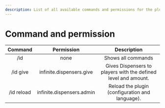 ```yaml
---
description: List of all available commands and permissions for the plugin.
---
```


# Command and permission


| Command | Permission | Description |
| :---: | :---: | :---: |
| /id | none | Shows all commands |
| /id give <player> <level> <amount> | infinite.dispensers.give | Gives Dispensers to players with the defined level and amount. |
| /id reload | infinite.dispensers.admin | Reload the plugin (configuration and language). |
